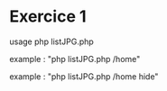 # Exercice 1
usage php listJPG.php <path> <hideEmptyDirectory>

example : "php listJPG.php /home"

example : "php listJPG.php /home hide"
